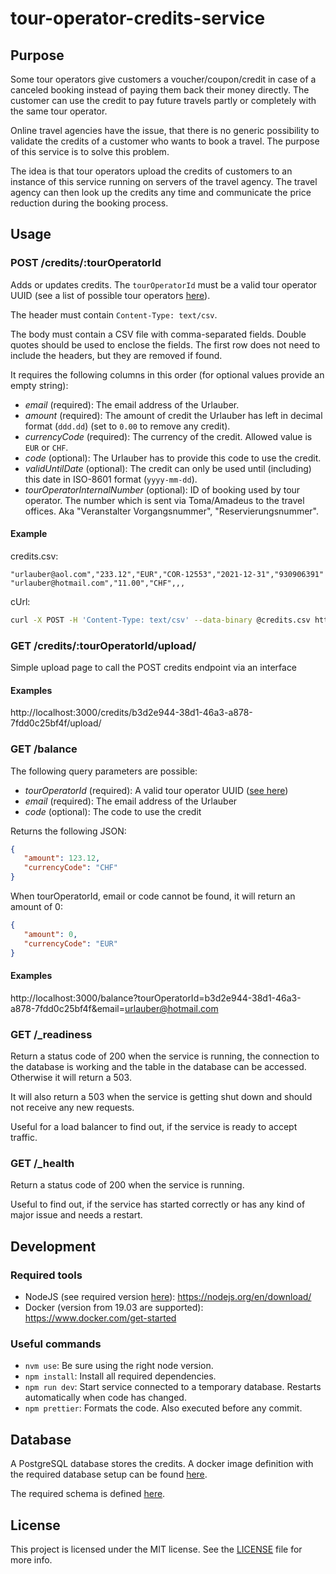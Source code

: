 # tour-operator-credits-service

## Purpose

Some tour operators give customers a voucher/coupon/credit in case of a canceled booking 
instead of paying them back their money directly. The customer can use the credit to pay future 
travels partly or completely with the same tour operator.

Online travel agencies have the issue, that there is no generic possibility to validate the 
credits of a customer who wants to book a travel. The purpose of this service is to solve 
this problem.

The idea is that tour operators upload the credits of customers to an instance of this 
service running on servers of the travel agency. The travel agency can then look up the credits
any time and communicate the price reduction during the booking process.

## Usage

### POST /credits/:tourOperatorId

Adds or updates credits. The `tourOperatorId` must be a valid tour operator UUID (see a list of
possible tour operators [here](./tour-operators.csv)).

The header must contain `Content-Type: text/csv`.

The body must contain a CSV file with comma-separated fields. Double quotes should 
be used to enclose the fields. The first row does not need to include the headers, but they 
are removed if found.

It requires the following columns in this order (for optional values provide an empty string):

- *email* (required): The email address of the Urlauber.
- *amount* (required): The amount of credit the Urlauber has left in decimal format (`ddd.dd`) 
(set to `0.00` to remove any credit).
- *currencyCode* (required): The currency of the credit. Allowed value is `EUR` or `CHF`.
- *code* (optional): The Urlauber has to provide this code to use the credit.
- *validUntilDate* (optional): The credit can only be used until (including) this date in 
ISO-8601 format (`yyyy-mm-dd`).
- *tourOperatorInternalNumber* (optional): ID of booking used by tour operator. 
The number which is sent via Toma/Amadeus to the travel offices. 
Aka "Veranstalter Vorgangsnummer", "Reservierungsnummer".

#### Example

credits.csv:
```csv
"urlauber@aol.com","233.12","EUR","COR-12553","2021-12-31","930906391"
"urlauber@hotmail.com","11.00","CHF",,,
```
cUrl:
```bash
curl -X POST -H 'Content-Type: text/csv' --data-binary @credits.csv http://localhost:3000/credits/b3d2e944-38d1-46a3-a878-7fdd0c25bf4f
```

### GET /credits/:tourOperatorId/upload/

Simple upload page to call the POST credits endpoint via an interface

#### Examples

http://localhost:3000/credits/b3d2e944-38d1-46a3-a878-7fdd0c25bf4f/upload/

### GET /balance

The following query parameters are possible:

- *tourOperatorId* (required): A valid tour operator UUID ([see here](./tour-operators.csv))
- *email* (required): The email address of the Urlauber
- *code* (optional): The code to use the credit

Returns the following JSON:

```json
{
   "amount": 123.12, 
   "currencyCode": "CHF" 
}
```

When tourOperatorId, email or code cannot be found, it will return an amount of 0:

```json
{
   "amount": 0, 
   "currencyCode": "EUR" 
}
```

#### Examples

http://localhost:3000/balance?tourOperatorId=b3d2e944-38d1-46a3-a878-7fdd0c25bf4f&email=urlauber@hotmail.com

### GET /_readiness

Return a status code of 200 when the service is running, the connection to the database is 
working and the table in the database can be accessed. Otherwise it will return a 503.

It will also return a 503 when the service is getting shut down and should not receive any new
requests.

Useful for a load balancer to find out, if the service is ready to accept traffic.

### GET /_health

Return a status code of 200 when the service is running.

Useful to find out, if the service has started correctly or has any kind of major issue and
needs a restart.

## Development

### Required tools

- NodeJS (see required version [here](.nvmrc)): https://nodejs.org/en/download/
- Docker (version from 19.03 are supported): https://www.docker.com/get-started

### Useful commands
- `nvm use`: Be sure using the right node version.
- `npm install`: Install all required dependencies.
- `npm run dev`: Start service connected to a temporary database. 
Restarts automatically when code has changed.
- `npm prettier`: Formats the code. Also executed before any commit.

## Database

A PostgreSQL database stores the credits. A docker image definition with the required 
database setup can be found [here](./database).

The required schema is defined [here](./database/init-schema.sh#L21).

## License

This project is licensed under the MIT license. See the [LICENSE](./LICENSE) file for more info.

